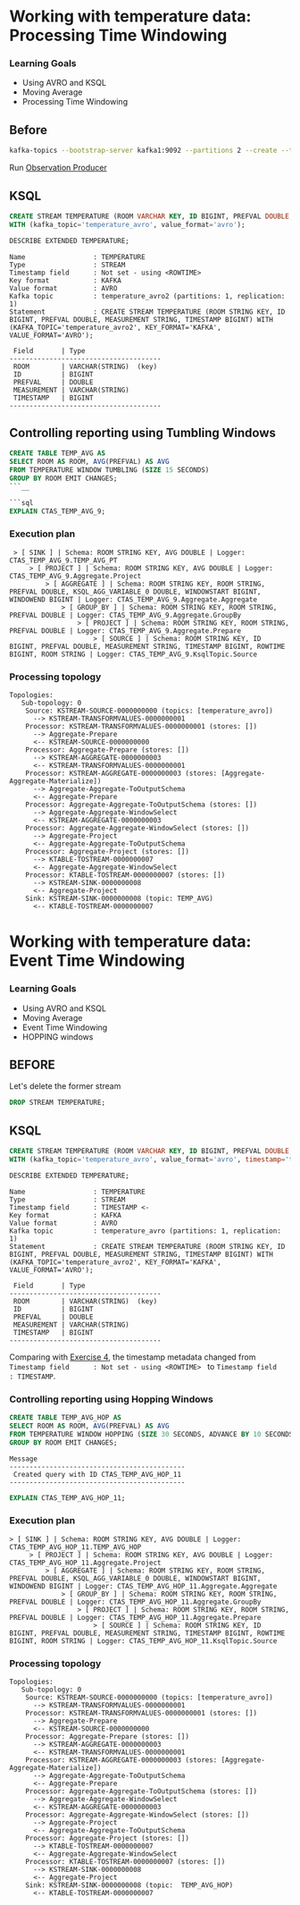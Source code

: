 # Working with temperature data: Processing Time Windowing

### Learning Goals

- Using AVRO and KSQL
- Moving Average
- Processing Time Windowing

## Before

```bash
kafka-topics --bootstrap-server kafka1:9092 --partitions 2 --create --topic temperature_avro 

```

Run [Observation Producer](src/main/java/ee/ut/cs/dsg/dsg/exercise2/ObservationProducer.java)

## KSQL

```sql
CREATE STREAM TEMPERATURE (ROOM VARCHAR KEY, ID BIGINT, PREFVAL DOUBLE, MEASUREMENT STRING, TIMESTAMP BIGINT) 
WITH (kafka_topic='temperature_avro', value_format='avro');
```

```sql
DESCRIBE EXTENDED TEMPERATURE;
```

```
Name                 : TEMPERATURE
Type                 : STREAM
Timestamp field      : Not set - using <ROWTIME>
Key format           : KAFKA
Value format         : AVRO
Kafka topic          : temperature_avro2 (partitions: 1, replication: 1)
Statement            : CREATE STREAM TEMPERATURE (ROOM STRING KEY, ID BIGINT, PREFVAL DOUBLE, MEASUREMENT STRING, TIMESTAMP BIGINT) WITH (KAFKA_TOPIC='temperature_avro2', KEY_FORMAT='KAFKA', VALUE_FORMAT='AVRO');

 Field       | Type
--------------------------------------
 ROOM        | VARCHAR(STRING)  (key)
 ID          | BIGINT
 PREFVAL     | DOUBLE
 MEASUREMENT | VARCHAR(STRING)
 TIMESTAMP   | BIGINT
--------------------------------------
```

## Controlling reporting using Tumbling Windows

```sql
CREATE TABLE TEMP_AVG AS 
SELECT ROOM AS ROOM, AVG(PREFVAL) AS AVG 
FROM TEMPERATURE WINDOW TUMBLING (SIZE 15 SECONDS)
GROUP BY ROOM EMIT CHANGES;
```__

```sql
EXPLAIN CTAS_TEMP_AVG_9;
```

### Execution plan

```
 > [ SINK ] | Schema: ROOM STRING KEY, AVG DOUBLE | Logger: CTAS_TEMP_AVG_9.TEMP_AVG_PT
     > [ PROJECT ] | Schema: ROOM STRING KEY, AVG DOUBLE | Logger: CTAS_TEMP_AVG_9.Aggregate.Project
         > [ AGGREGATE ] | Schema: ROOM STRING KEY, ROOM STRING, PREFVAL DOUBLE, KSQL_AGG_VARIABLE_0 DOUBLE, WINDOWSTART BIGINT, WINDOWEND BIGINT | Logger: CTAS_TEMP_AVG_9.Aggregate.Aggregate
             > [ GROUP_BY ] | Schema: ROOM STRING KEY, ROOM STRING, PREFVAL DOUBLE | Logger: CTAS_TEMP_AVG_9.Aggregate.GroupBy
                 > [ PROJECT ] | Schema: ROOM STRING KEY, ROOM STRING, PREFVAL DOUBLE | Logger: CTAS_TEMP_AVG_9.Aggregate.Prepare
                     > [ SOURCE ] | Schema: ROOM STRING KEY, ID BIGINT, PREFVAL DOUBLE, MEASUREMENT STRING, TIMESTAMP BIGINT, ROWTIME BIGINT, ROOM STRING | Logger: CTAS_TEMP_AVG_9.KsqlTopic.Source
```

### Processing topology
```
Topologies:
   Sub-topology: 0
    Source: KSTREAM-SOURCE-0000000000 (topics: [temperature_avro])
      --> KSTREAM-TRANSFORMVALUES-0000000001
    Processor: KSTREAM-TRANSFORMVALUES-0000000001 (stores: [])
      --> Aggregate-Prepare
      <-- KSTREAM-SOURCE-0000000000
    Processor: Aggregate-Prepare (stores: [])
      --> KSTREAM-AGGREGATE-0000000003
      <-- KSTREAM-TRANSFORMVALUES-0000000001
    Processor: KSTREAM-AGGREGATE-0000000003 (stores: [Aggregate-Aggregate-Materialize])
      --> Aggregate-Aggregate-ToOutputSchema
      <-- Aggregate-Prepare
    Processor: Aggregate-Aggregate-ToOutputSchema (stores: [])
      --> Aggregate-Aggregate-WindowSelect
      <-- KSTREAM-AGGREGATE-0000000003
    Processor: Aggregate-Aggregate-WindowSelect (stores: [])
      --> Aggregate-Project
      <-- Aggregate-Aggregate-ToOutputSchema
    Processor: Aggregate-Project (stores: [])
      --> KTABLE-TOSTREAM-0000000007
      <-- Aggregate-Aggregate-WindowSelect
    Processor: KTABLE-TOSTREAM-0000000007 (stores: [])
      --> KSTREAM-SINK-0000000008
      <-- Aggregate-Project
    Sink: KSTREAM-SINK-0000000008 (topic: TEMP_AVG)
      <-- KTABLE-TOSTREAM-0000000007
```

# Working with temperature data: Event Time Windowing

### Learning Goals

- Using AVRO and KSQL
- Moving Average
- Event Time Windowing
- HOPPING windows


## BEFORE

Let's delete the former stream

```sql
DROP STREAM TEMPERATURE;
```

## KSQL

```sql
CREATE STREAM TEMPERATURE (ROOM VARCHAR KEY, ID BIGINT, PREFVAL DOUBLE, MEASUREMENT STRING, TIMESTAMP BIGINT) 
WITH (kafka_topic='temperature_avro', value_format='avro', timestamp='timestamp');
```


```sql
DESCRIBE EXTENDED TEMPERATURE;
```

```
Name                 : TEMPERATURE
Type                 : STREAM
Timestamp field      : TIMESTAMP <-
Key format           : KAFKA
Value format         : AVRO
Kafka topic          : temperature_avro (partitions: 1, replication: 1)
Statement            : CREATE STREAM TEMPERATURE (ROOM STRING KEY, ID BIGINT, PREFVAL DOUBLE, MEASUREMENT STRING, TIMESTAMP BIGINT) WITH (KAFKA_TOPIC='temperature_avro2', KEY_FORMAT='KAFKA', VALUE_FORMAT='AVRO');

 Field       | Type
--------------------------------------
 ROOM        | VARCHAR(STRING)  (key)
 ID          | BIGINT
 PREFVAL     | DOUBLE
 MEASUREMENT | VARCHAR(STRING)
 TIMESTAMP   | BIGINT
--------------------------------------
```

Comparing with [Exercise 4](./exercise.md), the timestamp metadata changed from ```Timestamp field      : Not set - using <ROWTIME>
``` to ```Timestamp field      : TIMESTAMP```.

### Controlling reporting using Hopping Windows

```sql
CREATE TABLE TEMP_AVG_HOP AS 
SELECT ROOM AS ROOM, AVG(PREFVAL) AS AVG 
FROM TEMPERATURE WINDOW HOPPING (SIZE 30 SECONDS, ADVANCE BY 10 SECONDS)
GROUP BY ROOM EMIT CHANGES;
```

```
Message
--------------------------------------------
 Created query with ID CTAS_TEMP_AVG_HOP_11
--------------------------------------------
```


```sql
EXPLAIN CTAS_TEMP_AVG_HOP_11;
```

### Execution plan

```
> [ SINK ] | Schema: ROOM STRING KEY, AVG DOUBLE | Logger: CTAS_TEMP_AVG_HOP_11.TEMP_AVG_HOP
     > [ PROJECT ] | Schema: ROOM STRING KEY, AVG DOUBLE | Logger: CTAS_TEMP_AVG_HOP_11.Aggregate.Project
         > [ AGGREGATE ] | Schema: ROOM STRING KEY, ROOM STRING, PREFVAL DOUBLE, KSQL_AGG_VARIABLE_0 DOUBLE, WINDOWSTART BIGINT, WINDOWEND BIGINT | Logger: CTAS_TEMP_AVG_HOP_11.Aggregate.Aggregate
             > [ GROUP_BY ] | Schema: ROOM STRING KEY, ROOM STRING, PREFVAL DOUBLE | Logger: CTAS_TEMP_AVG_HOP_11.Aggregate.GroupBy
                 > [ PROJECT ] | Schema: ROOM STRING KEY, ROOM STRING, PREFVAL DOUBLE | Logger: CTAS_TEMP_AVG_HOP_11.Aggregate.Prepare
                     > [ SOURCE ] | Schema: ROOM STRING KEY, ID BIGINT, PREFVAL DOUBLE, MEASUREMENT STRING, TIMESTAMP BIGINT, ROWTIME BIGINT, ROOM STRING | Logger: CTAS_TEMP_AVG_HOP_11.KsqlTopic.Source
```

### Processing topology
```
Topologies:
   Sub-topology: 0
    Source: KSTREAM-SOURCE-0000000000 (topics: [temperature_avro])
      --> KSTREAM-TRANSFORMVALUES-0000000001
    Processor: KSTREAM-TRANSFORMVALUES-0000000001 (stores: [])
      --> Aggregate-Prepare
      <-- KSTREAM-SOURCE-0000000000
    Processor: Aggregate-Prepare (stores: [])
      --> KSTREAM-AGGREGATE-0000000003
      <-- KSTREAM-TRANSFORMVALUES-0000000001
    Processor: KSTREAM-AGGREGATE-0000000003 (stores: [Aggregate-Aggregate-Materialize])
      --> Aggregate-Aggregate-ToOutputSchema
      <-- Aggregate-Prepare
    Processor: Aggregate-Aggregate-ToOutputSchema (stores: [])
      --> Aggregate-Aggregate-WindowSelect
      <-- KSTREAM-AGGREGATE-0000000003
    Processor: Aggregate-Aggregate-WindowSelect (stores: [])
      --> Aggregate-Project
      <-- Aggregate-Aggregate-ToOutputSchema
    Processor: Aggregate-Project (stores: [])
      --> KTABLE-TOSTREAM-0000000007
      <-- Aggregate-Aggregate-WindowSelect
    Processor: KTABLE-TOSTREAM-0000000007 (stores: [])
      --> KSTREAM-SINK-0000000008
      <-- Aggregate-Project
    Sink: KSTREAM-SINK-0000000008 (topic:  TEMP_AVG_HOP)
      <-- KTABLE-TOSTREAM-0000000007
```

